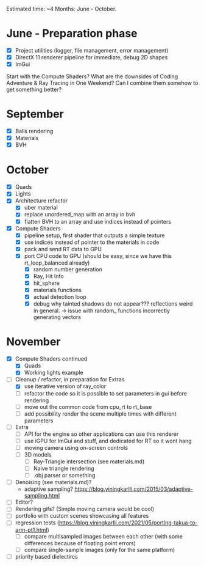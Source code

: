 Estimated time: ~4 Months: June - October.


# June - Preparation phase
- [X] Project utilities (logger, file management, error management)
- [X] DirectX 11 renderer pipeline for immediate, debug 2D shapes
- [X] ImGui

Start with the Compute Shaders? What are the downsides of Coding Adventure & 
Ray Tracing in One Weekend? Can I combine them somehow to get something better?

# September 
- [X] Balls rendering
- [X] Materials
- [X] BVH

# October
- [X] Quads
- [X] Lights
- [X] Architecture refactor 
    - [X] uber material
    - [X] replace unordered_map with an array in bvh
    - [X] flatten BVH to an array and use indices instead of pointers
- [X] Compute Shaders
  - [X] pipeline setup, first shader that outputs a simple texture
  - [X] use indices instead of pointer to the materials in code
  - [X] pack and send RT data to GPU
  - [X] port CPU code to GPU (should be easy, since we have this rt_loop_balanced already)
    - [X] random number generation
    - [X] Ray, Hit Info
    - [X] hit_sphere
    - [X] materials functions
    - [X] actual detection loop
    - [X] debug why tainted shadows do not appear??? reflections weird in general.
      -> issue with random_ functions incorrectly generating vectors

# November
- [X] Compute Shaders continued
  - [X] Quads
  - [X] Working lights example

- [ ] Cleanup / refactor, in preparation for Extras
  - [X] use iterative version of ray_color
  - [ ] refactor the code so it is possible to set parameters in gui before rendering
  - [ ] move out the common code from cpu_rt to rt_base
  - [ ] add possibility render the scene multiple times with different parameters

- [ ] Extra
  - [ ] API for the engine so other applications can use this renderer
  - [ ] use iGPU for ImGui and stuff, and dedicated for RT so it wont hang
  - [ ] moving camera using on-screen controls
  - [ ] 3D models
    - [ ] Ray-Triangle intersection (see materials.md)
    - [ ] Naive triangle rendering
    - [ ] .obj parser or something
- [ ] Denoising (see materials.md)?
  - adaptive sampling? https://blog.yiningkarlli.com/2015/03/adaptive-sampling.html
- [ ] Editor?
- [ ] Rendering gifs? (Simple moving camera would be cool)
- [ ] portfolio with custom scenes showcasing all features
- [ ] regression tests (https://blog.yiningkarlli.com/2021/05/porting-takua-to-arm-pt1.html)
  - [ ] compare multisampled images between each other (with some differences because of floating point errors)
  - [ ] compare single-sample images (only for the same platform) 
- [ ] priority based dielectircs
